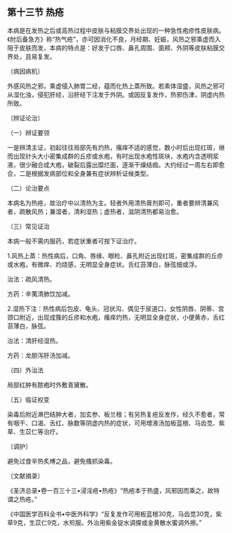 ## 第十三节 热疮

本病是在发热之后或高热过程中皮肤与粘膜交界处出现的一种急性疱疹性皮肤病。《肘后备急方》称“热气疮”，亦可因消化不良，月经期、妊娠，风热之邪乘虚而入阻于皮肤而发，本病的特点是：好发于口唇、鼻孔周围、面颊、外阴等皮肤粘膜交界处，且易复发。

〔病因病机〕

外感风热之邪，乘虚侵入肺胃二经，蕴而化热上蒸所致。若素体湿盛，风热之邪可从湿化浊，侵犯肝经，沿肝经下注发于外阴。或因反复发作，热邪伤津，阴虚内热所致。

〔辨证论治〕

（一）辨证要领

一是辨清主证，初起往往局部先有灼热，瘙痒不适的感觉，数小时后出现红斑，继而出现针头大小密集成群的丘疹或水疱，有时出现水疱性斑块，水疱内含透明浆液，很少融合成大疱，破裂后露出糜烂面，逐渐干燥结痂。大约经过一周左右即愈合，二是根据发病部位和全身兼有症状辨析证候类型。

（二）论治要点

本病名为热疮，故治疗中以清热为主。轻者外用清热膏剂即可，重者要辨清兼风者，疏散风热；兼湿者，清利湿热；虚热者，滋阴清热都易治愈。

（三）常见证治

本病一般不需内服药，若症状重者可按下证治疗。

1.风热上蒸：热性病后，口角、唇缘、眼睑、鼻孔附近出现红斑，密集成群的丘疹或水疱，有微痒、灼烧感，无明显全身症状。舌红苔薄白，脉弦细或浮。

治法：疏风清热。

方药：辛荑清肺饮加减。

2.湿热下注：热性病后包皮、龟头、冠状沟、偶见于尿道口，女性阴唇、阴蒂、宫颈口附近，出现成簇的丘疹和水疱，瘙痒灼热，无明显全身症状，小便黄赤，舌红苔薄白，脉弦。

治法：清肝经湿热。

方药：龙胆泻肝汤加减。

（四）外治法

局部红肿有脓疱时外敷青黛散。

（五）临证权变

染毒后附近淋巴结肿大者，加玄参、板兰根；有另热复疮反发作，经久不愈者，常有咽干、口渴、舌红、脉数等阴虚内热的症状，可用增液汤加板蓝根、马齿苋、紫草、生苡仁等治疗。

〔调护〕

避免过食辛热炙煿之品，避免搔抓染毒。

〔文献摘录〕

《圣济总录•卷一百三十三•浸淫疮•热疮》“热疮本于热盛，风邪因而乘之，故特谓之热疮。”

《中国医学百科全书•中医外科学》“反复发作可用板蓝根30克，马齿苋30克，紫草9克，生苡仁9克，水煎服。外治用紫金锭水调搽或金黄散水蜜调外擦。”
